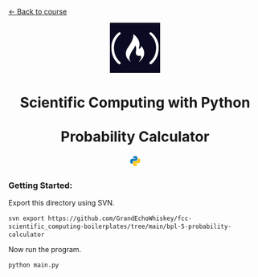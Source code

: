[<- Back to course](https://github.com/GrandEchoWhiskey/fcc-scientific_computing-boilerplates/blob/main/README.md)

<p align="center"><a href="https://www.freecodecamp.org/learn/scientific-computing-with-python/">
  <img src="https://github.com/GrandEchoWhiskey/grandechowhiskey/blob/main/icons/course/fcc100.png" /><br>
</a></p>
<h1 align="center">Scientific Computing with Python<br><br>Probability Calculator</h1>

<p align="center"><a href="#">
  <img src="https://github.com/GrandEchoWhiskey/grandechowhiskey/blob/main/icons/programming/python.png" />
</a></p>

### Getting Started:
Export this directory using SVN.
```
svn export https://github.com/GrandEchoWhiskey/fcc-scientific_computing-boilerplates/tree/main/bpl-5-probability-calculator
```
Now run the program.
```
python main.py
```
